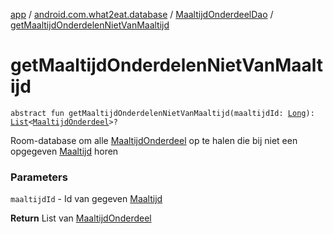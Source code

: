 [app](../../index.md) / [android.com.what2eat.database](../index.md) / [MaaltijdOnderdeelDao](index.md) / [getMaaltijdOnderdelenNietVanMaaltijd](./get-maaltijd-onderdelen-niet-van-maaltijd.md)

# getMaaltijdOnderdelenNietVanMaaltijd

`abstract fun getMaaltijdOnderdelenNietVanMaaltijd(maaltijdId: `[`Long`](https://kotlinlang.org/api/latest/jvm/stdlib/kotlin/-long/index.html)`): `[`List`](https://kotlinlang.org/api/latest/jvm/stdlib/kotlin.collections/-list/index.html)`<`[`MaaltijdOnderdeel`](../../android.com.what2eat.model/-maaltijd-onderdeel/index.md)`>?`

Room-database om alle [MaaltijdOnderdeel](../../android.com.what2eat.model/-maaltijd-onderdeel/index.md) op te halen die bij niet een opgegeven [Maaltijd](../../android.com.what2eat.model/-maaltijd/index.md) horen

### Parameters

`maaltijdId` - Id van gegeven [Maaltijd](../../android.com.what2eat.model/-maaltijd/index.md)

**Return**
List van [MaaltijdOnderdeel](../../android.com.what2eat.model/-maaltijd-onderdeel/index.md)

